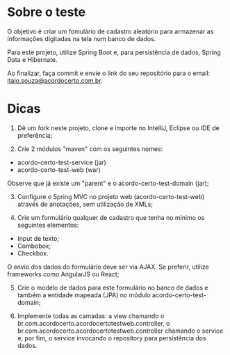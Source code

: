 # Sobre o teste

O objetivo é criar um fomulário de cadastro aleatório para armazenar as informações digitadas na tela num banco de dados. 

Para este projeto, utilize Spring Boot e, para persistência de dados, Spring Data e Hibernate.

Ao finalizar, faça commit e envie o link do seu repositório para o email: italo.souza@acordocerto.com.br.

# Dicas

1) Dê um fork neste projeto, clone e importe no IntelliJ, Eclipse ou IDE de preferência;

2) Crie 2 módulos "maven" com os seguintes nomes:
  - acordo-certo-test-service (jar)
  - acordo-certo-test-web (war)
  
Observe que já existe um "parent" e o acordo-certo-test-domain (jar);

3) Configure o Spring MVC no projeto web (acordo-certo-test-web) através de anotações, sem utilização de XMLs;

4) Crie um formulário qualquer de cadastro que tenha no mínimo os seguintes elementos:
  - Input de texto;
  - Combobox;
  - Checkbox.
  
O envio dos dados do formulário deve ser via AJAX. Se preferir, utilize frameworks como AngularJS ou React;

5) Crie o modelo de dados para este formulário no banco de dados e também a entidade mapeada (JPA) no módulo acordo-certo-test-domain;

6) Implemente todas as camadas: a view chamando o br.com.acordocerto.acordocertotestweb.controller, o br.com.acordocerto.acordocertotestweb.controller chamando o service e, por fim, o service invocando o repository para persistência dos dados.
